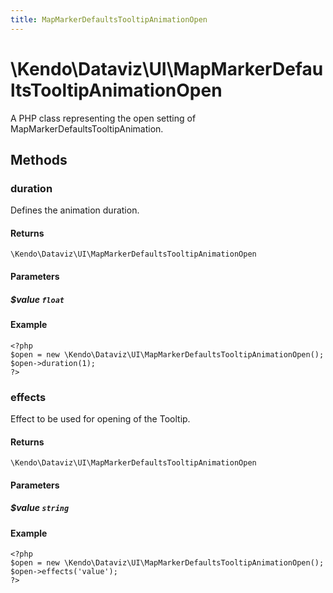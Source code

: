 ```yaml
---
title: MapMarkerDefaultsTooltipAnimationOpen
---
```


# \Kendo\Dataviz\UI\MapMarkerDefaultsTooltipAnimationOpen

A PHP class representing the open setting of MapMarkerDefaultsTooltipAnimation.


## Methods

### duration
Defines the animation duration.

#### Returns
`\Kendo\Dataviz\UI\MapMarkerDefaultsTooltipAnimationOpen`

#### Parameters

##### $value `float`



#### Example 
    <?php
    $open = new \Kendo\Dataviz\UI\MapMarkerDefaultsTooltipAnimationOpen();
    $open->duration(1);
    ?>

### effects
Effect to be used for opening of the Tooltip.

#### Returns
`\Kendo\Dataviz\UI\MapMarkerDefaultsTooltipAnimationOpen`

#### Parameters

##### $value `string`



#### Example 
    <?php
    $open = new \Kendo\Dataviz\UI\MapMarkerDefaultsTooltipAnimationOpen();
    $open->effects('value');
    ?>

